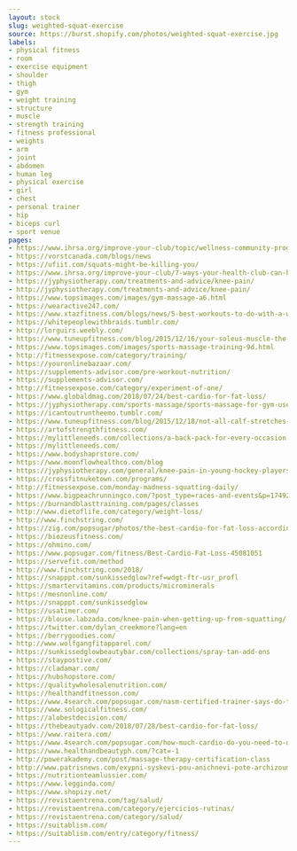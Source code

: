 ```yaml
---
layout: stock
slug: weighted-squat-exercise
source: https://burst.shopify.com/photos/weighted-squat-exercise.jpg
labels:
- physical fitness
- room
- exercise equipment
- shoulder
- thigh
- gym
- weight training
- structure
- muscle
- strength training
- fitness professional
- weights
- arm
- joint
- abdomen
- human leg
- physical exercise
- girl
- chest
- personal trainer
- hip
- biceps curl
- sport venue
pages:
- https://www.ihrsa.org/improve-your-club/topic/wellness-community-programming/
- https://vorstcanada.com/blogs/news
- https://ufiit.com/squats-might-be-killing-you/
- https://www.ihrsa.org/improve-your-club/7-ways-your-health-club-can-help-members-meet-their-goals/
- https://jyphysiotherapy.com/treatments-and-advice/knee-pain/
- http://jyphysiotherapy.com/treatments-and-advice/knee-pain/
- https://www.topsimages.com/images/gym-massage-a6.html
- https://wearactive247.com/
- https://www.xtazfitness.com/blogs/news/5-best-workouts-to-do-with-a-waist-shaper
- https://whitepeoplewithbraids.tumblr.com/
- http://lorguirs.weebly.com/
- https://www.tuneupfitness.com/blog/2015/12/16/your-soleus-muscle-the-hidden-key-to-your-full-squat/
- https://www.topsimages.com/images/sports-massage-training-9d.html
- http://fitnessexpose.com/category/training/
- https://youronlinebazaar.com/
- https://supplements-advisor.com/pre-workout-nutrition/
- https://supplements-advisor.com/
- http://fitnessexpose.com/category/experiment-of-one/
- https://www.globaldmag.com/2018/07/24/best-cardio-for-fat-loss/
- https://jyphysiotherapy.com/sports-massage/sports-massage-for-gym-users/
- https://icantoutruntheemo.tumblr.com/
- https://www.tuneupfitness.com/blog/2015/12/18/not-all-calf-stretches-are-created-equal-how-to-truly-target-your-soleus-muscle-for-a-better-squat/
- https://artofstrengthfitness.com/
- https://mylittleneeds.com/collections/a-back-pack-for-every-occasion
- https://mylittleneeds.com/
- https://www.bodyshaprstore.com/
- https://www.moonflowhealthco.com/blog
- https://jyphysiotherapy.com/general/knee-pain-in-young-hockey-players/
- https://crossfitnuketown.com/programs/
- http://fitnessexpose.com/monday-madness-squatting-daily/
- https://www.bigpeachrunningco.com/?post_type=races-and-events&p=17492
- https://burnandblasttraining.com/pages/classes
- http://www.dietoflife.com/category/weight-loss/
- http://www.finchstring.com/
- https://zig.com/popsugar/photos/the-best-cardio-for-fat-loss-according-to-a-2426708
- https://biozeusfitness.com/
- https://ohmino.com/
- https://www.popsugar.com/fitness/Best-Cardio-Fat-Loss-45081051
- https://servefit.com/method
- http://www.finchstring.com/2018/
- https://snapppt.com/sunkissedglow?ref=wdgt-ftr-usr_profl
- https://smartervitamins.com/products/microminerals
- https://mesnonline.com/
- https://snapppt.com/sunkissedglow
- https://usatimer.com/
- https://blouse.labzada.com/knee-pain-when-getting-up-from-squatting/
- https://twitter.com/dylan_creekmore?lang=en
- https://berrygoodies.com/
- http://www.wolfgangfitapparel.com/
- https://sunkissedglowbeautybar.com/collections/spray-tan-add-ons
- https://staypostive.com/
- https://cladamar.com/
- https://hubshopstore.com/
- https://qualitywholesalenutrition.com/
- https://healthandfitnesson.com/
- https://www.4search.com/popsugar.com/nasm-certified-trainer-says-do-these-6-things-to-lose-fat-without-cardio/
- https://www.sologicalfitness.com/
- https://alobestdecision.com/
- https://thebeautyadv.com/2018/07/28/best-cardio-for-fat-loss/
- https://www.raitera.com/
- https://www.4search.com/popsugar.com/how-much-cardio-do-you-need-to-do-to-lose-stubborn-fat-heres-your-answer/
- https://www.healthandbeautyph.com/?cat=-1
- http://powerakademy.com/post/massage-therapy-certification-class
- http://www.patrisnews.com/exypni-syskevi-pou-anichnevi-pote-archizoume-na-keme-lipos-sti-gymnastiki-kenotomia-ellina-kathigiti/
- https://nutritionteamlussier.com/
- https://www.legginda.com/
- https://www.shopizy.net/
- https://revistaentrena.com/tag/salud/
- https://revistaentrena.com/category/ejercicios-rutinas/
- https://revistaentrena.com/category/salud/
- https://suitablism.com/
- https://suitablism.com/entry/category/fitness/
---
```

